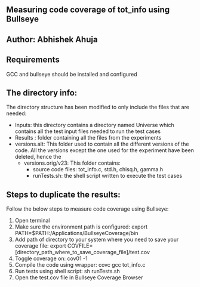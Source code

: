## Measuring code coverage of tot_info using Bullseye
## Author: Abhishek Ahuja

## Requirements
GCC and bullseye should be installed and configured

## The directory info:
The directory structure has been modified to only include the files that are needed:
* Inputs: this directory contains a directory named Universe which contains all the test input files needed to run the test cases
* Results : folder containing all the files from the experiments
* versions.alt: This folder used to contain all the different versions of the code. All the versions except the one used for the experiment have been deleted, hence the 
    + versions.orig/v23: This folder contains:
        - source code files: tot_info.c, std.h, chisq.h, gamma.h
        - runTests.sh: the shell script written to execute the test cases

## Steps to duplicate the results:
Follow the below steps to measure code coverage using Bullseye:
1. Open terminal
2. Make sure the environment path is configured: export PATH=$PATH:/Applications/BullseyeCoverage/bin
3. Add path of directory to your system where you need to save your coverage file: export COVFILE=[directory_path_where_to_save_coverage_file]/test.cov
4. Toggle coverage on: cov01 -1
5. Compile the code using wrapper: covc gcc tot_info.c
6. Run tests using shell script: sh runTests.sh
7. Open the test.cov file in Bullseye Coverage Browser